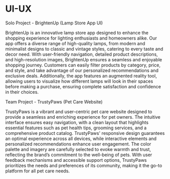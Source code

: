 # UI-UX

Solo Project  -  BrightenUp (Lamp Store App UI)

BrightenUp is an innovative lamp store app designed to enhance the shopping experience for lighting enthusiasts and homeowners alike. Our app offers a diverse range of high-quality lamps, from modern and minimalist designs to classic and vintage styles, catering to every taste and decor need. With user-friendly navigation, detailed product descriptions, and high-resolution images, BrightenUp ensures a seamless and enjoyable shopping journey. Customers can easily filter products by category, price, and style, and take advantage of our personalized recommendations and exclusive deals. Additionally, the app features an augmented reality tool, allowing users to visualize how different lamps will look in their spaces before making a purchase, ensuring complete satisfaction and confidence in their choices.

Team Project  -  TrustyPaws (Pet Care Website)

TrustyPaws is a vibrant and user-centric pet care website designed to provide a seamless and enriching experience for pet owners. The intuitive interface ensures easy navigation, with a clean layout that highlights essential features such as pet health tips, grooming services, and a comprehensive product catalog. TrustyPaws' responsive design guarantees an optimal experience across all devices, while interactive elements and personalized recommendations enhance user engagement. The color palette and imagery are carefully selected to evoke warmth and trust, reflecting the brand’s commitment to the well-being of pets. With user feedback mechanisms and accessible support options, TrustyPaws prioritizes the needs and preferences of its community, making it the go-to platform for all pet care needs.
